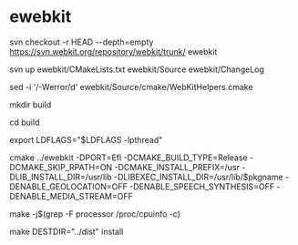 # ewebkit

svn checkout -r HEAD --depth=empty https://svn.webkit.org/repository/webkit/trunk/ ewebkit

svn up ewebkit/CMakeLists.txt ewebkit/Source ewebkit/ChangeLog

sed -i '/-Werror/d' ewebkit/Source/cmake/WebKitHelpers.cmake

mkdir build

cd build

export LDFLAGS="$LDFLAGS -lpthread"

cmake ../ewebkit -DPORT=Efl -DCMAKE_BUILD_TYPE=Release -DCMAKE_SKIP_RPATH=ON -DCMAKE_INSTALL_PREFIX=/usr -DLIB_INSTALL_DIR=/usr/lib -DLIBEXEC_INSTALL_DIR=/usr/lib/$pkgname -DENABLE_GEOLOCATION=OFF -DENABLE_SPEECH_SYNTHESIS=OFF -DENABLE_MEDIA_STREAM=OFF

make -j$(grep -F processor /proc/cpuinfo -c)

make DESTDIR="../dist" install
